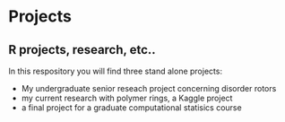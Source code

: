 # Projects
## R projects, research, etc..

In this respository you will find three stand alone projects:
* My undergraduate senior reseach project concerning disorder rotors
* my current research with polymer rings, a Kaggle project
* a final project for a graduate computational statisics course

